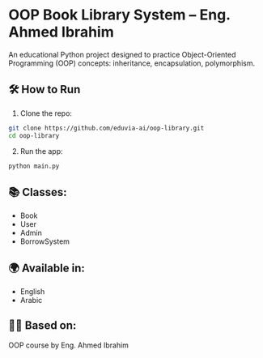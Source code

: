 # OOP Book Library System – Eng. Ahmed Ibrahim

An educational Python project designed to practice Object-Oriented Programming (OOP) concepts: inheritance, encapsulation, polymorphism.

## 🛠 How to Run

1. Clone the repo:
```bash
git clone https://github.com/eduvia-ai/oop-library.git
cd oop-library
```

2. Run the app:
```bash
python main.py
```

## 📚 Classes:
- Book
- User
- Admin
- BorrowSystem

## 🌍 Available in:
- English
- Arabic

## 👨‍🏫 Based on:
OOP course by Eng. Ahmed Ibrahim